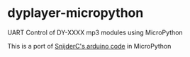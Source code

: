 # dyplayer-micropython
UART Control of DY-XXXX mp3 modules using MicroPython

This is a port of [SnijderC's arduino code](https://github.com/SnijderC/dyplayer/) in MicroPython
